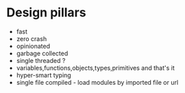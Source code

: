# Design pillars

- fast
- zero crash
- opinionated
- garbage collected
- single threaded ?
- variables,functions,objects,types,primitives and that's it
- hyper-smart typing
- single file compiled - load modules by imported file or url
